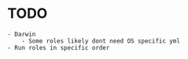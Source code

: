 # TODO
    - Darwin
        - Some roles likely dont need OS specific yml
    - Run roles in specific order
